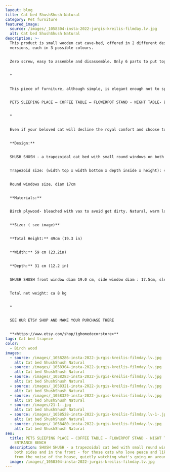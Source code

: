 ```yaml
---
layout: blog
title: Cat bed ShushShush Natural
category: Pet furniture
featured_image:
  source: /images/_1058304-insta-2022-jurgis-kreilis-filmday.lv.jpg
  alt: Cat bed ShushShush Natural
description: >-
  This product is small wooden cat cave-bed, offered in 2 different design
  versions, each in 3 possible colours.


  Zero screw, easy to assemble and disassemble. Only 6 parts to put together. 


  *


  This piece of furniture, although simple, is elegant enough not to spoil the overall look of your home interior. Can be used not only as a bed for your pet, but also as a bedside or coffee table, pot stand or small entryway stool. 


  PETS SLEEPING PLACE – COFFEE TABLE – FLOWERPOT STAND - NIGHT TABLE- ENTRANCE BENCH


  *


  Even if your beloved cat will decline the royal comfort and choose to sleep elsewhere, you will easily find another practical and equally stylish application for the object – use it as a coffee table or a flowerpot stand.


  **Design:**


  SHUSH SHUSH - a trapezoidal cat bed with small round windows on both sides and in the front - for those cats who love peace and like to hide from the noise of the house, quietly watching what's going on around them.


  Trapezoid size: (width top x width bottom x depth inside x height): 40,5 x 59,5 x 27 x 49cm


  Round windows size, diam 17cm


  **Materials:**


  Birch plywood- bleached with vax to avoid get dirty. Natural, warm look.


  **Size: ( see image)**


  **Total Height:** 49cm (19.3 in)


  **Width:** 59 cm (23.2in)


  **Depth:** 31 cm (12.2 in)


  SHUSH SHUSH front window diam 19.0 cm, side window diam : 17.5cm, sleeping area 51x28.5cm


  Total net weight: ca 8 kg


  *


  SEE OUR ETSY SHOP AND MAKE YOUR PURCHASE THERE


  **<https://www.etsy.com/shop/ighomedecorstore>**
tags: Cat bed trapeze
color:
  - Birch wood
images:
  - source: /images/_1058286-insta-2022-jurgis-kreilis-filmday.lv.jpg
    alt: Cat bed ShushShush Natural
  - source: /images/_1058304-insta-2022-jurgis-kreilis-filmday.lv.jpg
    alt: Cat bed ShushShush Natural
  - source: /images/_1058283-insta-2022-jurgis-kreilis-filmday.lv.jpg
    alt: Cat bed ShushShush Natural
  - source: /images/_1058321-insta-2022-jurgis-kreilis-filmday.lv.jpg
    alt: Cat bed ShushShush Natural
  - source: /images/_1058329-insta-2022-jurgis-kreilis-filmday.lv.jpg
    alt: Cat bed ShushShush Natural
  - source: /images/21-1-.jpg
    alt: Cat bed ShushShush Natural
  - source: /images/_1058528-insta-2022-jurgis-kreilis-filmday.lv-1-.jpg
    alt: Cat bed ShushShush Natural
  - source: /images/_1058480-insta-2022-jurgis-kreilis-filmday.lv.jpg
    alt: Cat bed ShushShush Natural
seo:
  title: PETS SLEEPING PLACE – COFFEE TABLE – FLOWERPOT STAND - NIGHT TABLE-
    ENTRANCE BENCH
  description: SHUSH SHUSH - a trapezoidal cat bed with small round windows on
    both sides and in the front - for those cats who love peace and like to hide
    from the noise of the house, quietly watching what's going on around them.
  image: /images/_1058304-insta-2022-jurgis-kreilis-filmday.lv.jpg
---
```

